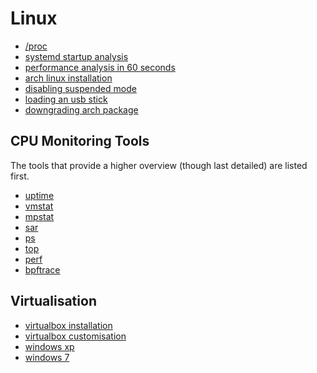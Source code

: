 # Linux

- [/proc](linux/proc.md)
- [systemd startup analysis](linux/systemd_startup_analysis.md)
- [performance analysis in 60 seconds](linux/perf_analysis_in_60_sec.md)
- [arch linux installation](linux/arch_linux_installation.md)
- [disabling suspended mode](linux/disabling_suspended_mode.md)
- [loading an usb stick](linux/loading_an_usb_stick.md)
- [downgrading arch package](linux/downgrading_arch_package.md)

## CPU Monitoring Tools

The tools that provide a higher overview (though last detailed) are listed
first.

- [uptime](linux/cpu_monitoring_tools/uptime.md)
- [vmstat](linux/cpu_monitoring_tools/vmstat.md)
- [mpstat](linux/cpu_monitoring_tools/mpstat.md)
- [sar](linux/cpu_monitoring_tools/sar.md)
- [ps](linux/cpu_monitoring_tools/ps.md)
- [top](linux/cpu_monitoring_tools/top.md)
- [perf](linux/cpu_monitoring_tools/perf.md)
- [bpftrace](linux/cpu_monitoring_tools/bpftrace.md)

## Virtualisation

- [virtualbox installation](linux/virtualisation/virtualbox_installation.md)
- [virtualbox customisation](linux/virtualisation/virtualbox_customisation.md)
- [windows xp](linux/virtualisation/windows_xp.md)
- [windows 7](linux/virtualisation/windows_7.md)
